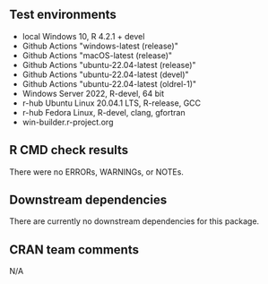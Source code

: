 ## Test environments

* local Windows 10, R 4.2.1 + devel
* Github Actions "windows-latest (release)"
* Github Actions "macOS-latest (release)"
* Github Actions "ubuntu-22.04-latest (release)"
* Github Actions "ubuntu-22.04-latest (devel)"
* Github Actions "ubuntu-22.04-latest (oldrel-1)"
* Windows Server 2022, R-devel, 64 bit
* r-hub Ubuntu Linux 20.04.1 LTS, R-release, GCC
* r-hub Fedora Linux, R-devel, clang, gfortran
* win-builder.r-project.org

## R CMD check results

There were no ERRORs, WARNINGs, or NOTEs. 

## Downstream dependencies

There are currently no downstream dependencies for this package.

## CRAN team comments

 N/A